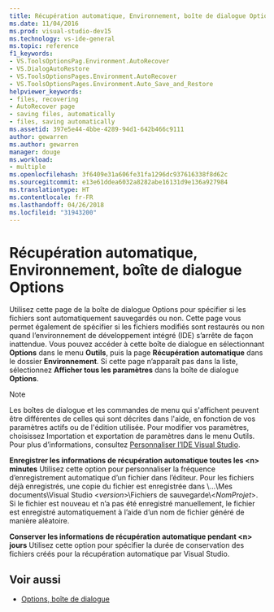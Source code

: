 ```yaml
---
title: Récupération automatique, Environnement, boîte de dialogue Options
ms.date: 11/04/2016
ms.prod: visual-studio-dev15
ms.technology: vs-ide-general
ms.topic: reference
f1_keywords:
- VS.ToolsOptionsPag.Environment.AutoRecover
- VS.DialogAutoRestore
- VS.ToolsOptionsPages.Environment.AutoRecover
- VS.ToolsOptionsPages.Environment.Auto_Save_and_Restore
helpviewer_keywords:
- files, recovering
- AutoRecover page
- saving files, automatically
- files, saving automatically
ms.assetid: 397e5e44-4bbe-4289-94d1-642b466c9111
author: gewarren
ms.author: gewarren
manager: douge
ms.workload:
- multiple
ms.openlocfilehash: 3f6409e31a606fe31fa1296dc937616338f8d62c
ms.sourcegitcommit: e13e61ddea6032a8282abe16131d9e136a927984
ms.translationtype: HT
ms.contentlocale: fr-FR
ms.lasthandoff: 04/26/2018
ms.locfileid: "31943200"
---
```

# <a name="autorecover-environment-options-dialog-box"></a>Récupération automatique, Environnement, boîte de dialogue Options
Utilisez cette page de la boîte de dialogue Options pour spécifier si les fichiers sont automatiquement sauvegardés ou non. Cette page vous permet également de spécifier si les fichiers modifiés sont restaurés ou non quand l’environnement de développement intégré (IDE) s’arrête de façon inattendue. Vous pouvez accéder à cette boîte de dialogue en sélectionnant **Options** dans le menu **Outils**, puis la page **Récupération automatique** dans le dossier **Environnement**. Si cette page n’apparaît pas dans la liste, sélectionnez **Afficher tous les paramètres** dans la boîte de dialogue **Options**.

> [!NOTE]
> Les boîtes de dialogue et les commandes de menu qui s'affichent peuvent être différentes de celles qui sont décrites dans l'aide, en fonction de vos paramètres actifs ou de l'édition utilisée. Pour modifier vos paramètres, choisissez Importation et exportation de paramètres dans le menu Outils. Pour plus d’informations, consultez [Personnaliser l’IDE Visual Studio](../../ide/personalizing-the-visual-studio-ide.md).

 **Enregistrer les informations de récupération automatique toutes les \<n> minutes** Utilisez cette option pour personnaliser la fréquence d’enregistrement automatique d’un fichier dans l’éditeur. Pour les fichiers déjà enregistrés, une copie du fichier est enregistrée dans \\...\Mes documents\Visual Studio \<*version*>\Fichiers de sauvegarde\\<*NomProjet*>. Si le fichier est nouveau et n’a pas été enregistré manuellement, le fichier est enregistré automatiquement à l’aide d’un nom de fichier généré de manière aléatoire.

 **Conserver les informations de récupération automatique pendant \<n> jours** Utilisez cette option pour spécifier la durée de conservation des fichiers créés pour la récupération automatique par Visual Studio.

## <a name="see-also"></a>Voir aussi

- [Options, boîte de dialogue](../../ide/reference/options-dialog-box-visual-studio.md)